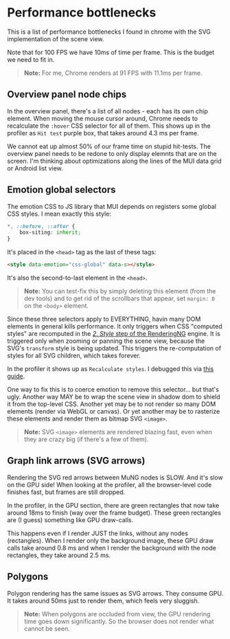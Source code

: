 # Performance bottlenecks

This is a list of performance bottlenecks I found in chrome with the SVG implementation of the scene view.

Note that for 100 FPS we have 10ms of time per frame. This is the budget we need to fit in.

> **Note:** For me, Chrome renders at 91 FPS with 11.1ms per frame.


## Overview panel node chips

In the overview panel, there's a list of all nodes - each has its own chip element. When moving the mouse cursor around, Chrome needs to recalculate the `:hover` CSS selector for all of them. This shows up in the profiler as `Hit test` purple box, that takes around 4.3 ms per frame.

We cannot eat up almost 50% of our frame time on stupid hit-tests. The overview panel needs to be redone to only display elemnts that are on the screen. I'm thinking about optimizations along the lines of the MUI data grid or Android list view.


## Emotion global selectors

The emotion CSS to JS library that MUI depends on registers some global CSS styles. I mean exactly this style:

```css
*, ::before, ::after {
    box-siting: inherit;
}
```

It's placed in the `<head>` tag as the last of these tags:

```html
<style data-emotion="css-global" data-s></style>
```

It's also the second-to-last element in the `<head>`.

> **Note:** You can test-fix this by simply deleting this element (from the dev tools) and to get rid of the scrollbars that appear, set `margin: 0` on the `<body>` element.

Since these three selectors apply to EVERYTHING, havin many DOM elements in general kills performance. It only triggers when CSS "computed styles" are recomputed in the [*2. Style* step of the RenderingNG](https://developer.chrome.com/docs/chromium/renderingng-architecture) engine. It is triggered only when zooming or panning the scene view, because the SVG's `transform` style is being updated. This triggers the re-computation of styles for all SVG children, which takes forever.

In the profiler it shows up as `Recalculate styles`. I debugged this via [this guide](https://developer.chrome.com/docs/devtools/performance/selector-stats).

One way to fix this is to coerce emotion to remove this selector... but that's ugly. Another way MAY be to wrap the scene view in shadow dom to shield it from the top-level CSS. Another yet may be to not render so many DOM elements (render via WebGL or canvas). Or yet another may be to rasterize these elements and render them as bitmap SVG `<image>`.

> **Note:** SVG `<image>` elements are rendered blazing fast, even when they are crazy big (if there's a few of them).


## Graph link arrows (SVG arrows)

Rendering the SVG red arrows between MuNG nodes is SLOW. And it's slow on the GPU side! When looking at the profiler, all the browser-level code finishes fast, but frames are still dropped.

In the profiler, in the GPU section, there are green rectangles that now take around 18ms to finish (way over the frame budget). These green rectangles are (I guess) something like GPU draw-calls.

This happens even if I render JUST the links, without any nodes (rectangles). When I render only the background image, these GPU draw calls take around 0.8 ms and when I render the background with the node rectangles, they take around 2.5 ms.


## Polygons

Polygon rendering has the same issues as SVG arrows. They consume GPU. It takes around 50ms just to render them, which feels very sluggish.

> **Note:** When polygons are occluded from view, the GPU rendering time goes down significantly. So the browser does not render what cannot be seen.
